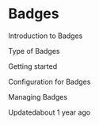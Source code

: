 # Badges

Introduction to Badges

Type of Badges

Getting started

Configuration for Badges

Managing Badges

Updatedabout 1 year ago